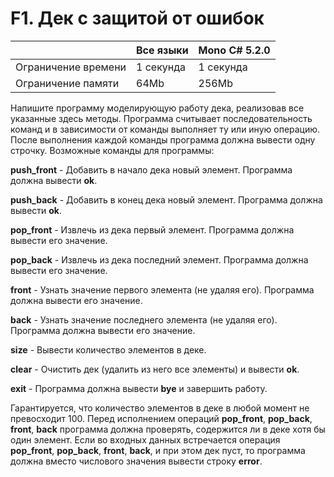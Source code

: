 # F1. Дек с защитой от ошибок

|                       |Все языки  | Mono C# 5.2.0|
|-----------------------|-----------|--------------|
| Ограничение времени   |1 секунда 	|1 секунда     |
| Ограничение памяти    |  64Mb     | 256Mb        |



Напишите программу моделирующую работу дека, реализовав все указанные здесь методы. 
Программа считывает последовательность команд и в зависимости от команды выполняет ту или иную операцию. После выполнения каждой команды 
программа должна вывести одну строчку. Возможные команды для программы:


**push_front** - Добавить в начало дека новый элемент. Программа должна вывести **ok**.

__push_back__ - Добавить в конец дека новый элемент. Программа должна вывести **ok**.

**pop_front** - Извлечь из дека первый элемент. Программа должна вывести его значение.

**pop_back** - Извлечь из дека последний элемент. Программа должна вывести его значение.

**front** - Узнать значение первого элемента (не удаляя его). Программа должна вывести его значение.

**back** - Узнать значение последнего элемента (не удаляя его). Программа должна вывести его значение.

**size** - Вывести количество элементов в деке.

**clear** - Очистить дек (удалить из него все элементы) и вывести **ok**.

**exit** - Программа должна вывести **bye** и завершить работу.

Гарантируется, что количество элементов в деке в любой момент не превосходит 100. Перед исполнением операций **pop_front**, **pop_back**, **front**, **back** программа должна проверять, содержится ли в деке хотя бы один элемент. Если во входных данных встречается операция **pop_front**, **pop_back**, **front**, **back**, и при этом дек пуст, то программа должна вместо числового значения вывести строку **error**.
